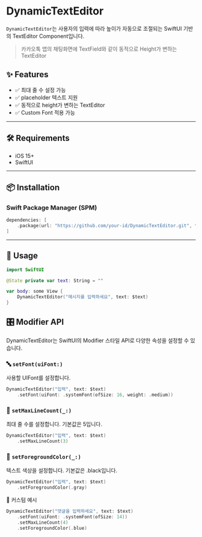 # DynamicTextEditor

`DynamicTextEditor`는 사용자의 입력에 따라 높이가 자동으로 조절되는 SwiftUI 기반의 TextEditor Component입니다.
  
> 카카오톡 앱의 채팅화면에 TextField와 같이 동적으로 Height가 변하는 TextEditor

## ✨ Features

- ✅ 최대 줄 수 설정 가능
- ✅ placeholder 텍스트 지원
- ✅ 동적으로 height가 변하는 TextEditor
- ✅ Custom Font 적용 가능
---

## 🛠 Requirements

- iOS 15+
- SwiftUI

---

## 📦 Installation

### Swift Package Manager (SPM)

```swift
dependencies: [
    .package(url: "https://github.com/your-id/DynamicTextEditor.git", from: "1.0.0")
]
```
---

## 🚀 Usage

```swift
import SwiftUI

@State private var text: String = ""

var body: some View {
    DynamicTextEditor("메시지를 입력하세요", text: $text)
}
```
## 🎛 Modifier API

DynamicTextEditor는 SwiftUI의 Modifier 스타일 API로 다양한 속성을 설정할 수 있습니다.
### 🔤 `setFont(uiFont:)`

사용할 UIFont를 설정합니다.

```swift
DynamicTextEditor("입력", text: $text)
    .setFont(uiFont: .systemFont(ofSize: 16, weight: .medium))
```

### 📏 `setMaxLineCount(_:)`

최대 줄 수를 설정합니다. 기본값은 5입니다.

```swift
DynamicTextEditor("입력", text: $text)
    .setMaxLineCount(3)
````

### 🎨 `setForegroundColor(_:)`

텍스트 색상을 설정합니다. 기본값은 .black입니다.

```swift
DynamicTextEditor("입력", text: $text)
    .setForegroundColor(.gray)
```

🧪 커스텀 예시

```swift
DynamicTextEditor("댓글을 입력하세요", text: $text)
    .setFont(uiFont: .systemFont(ofSize: 14))
    .setMaxLineCount(4)
    .setForegroundColor(.blue)
```
